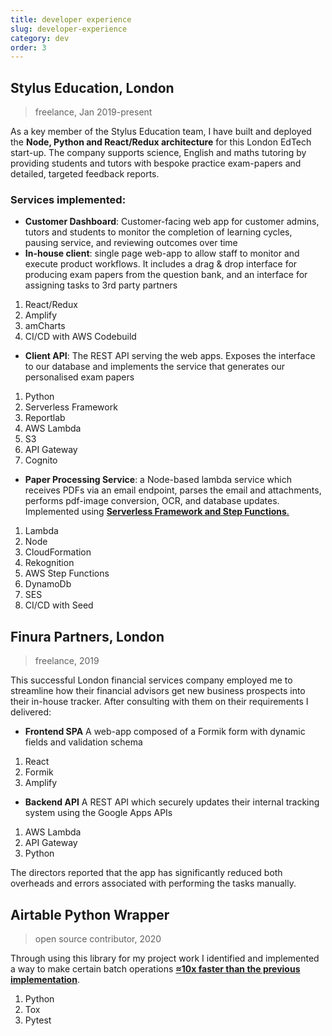 ```yaml
---
title: developer experience
slug: developer-experience
category: dev
order: 3
---
```


## Stylus Education, London

> freelance, Jan 2019-present

As a key member of the Stylus Education team, I have built and deployed the **Node, Python and React/Redux architecture** for this London EdTech start-up. The company supports science, English and maths tutoring by providing students and tutors with bespoke practice exam-papers and detailed, targeted feedback reports.

### Services implemented:

- **Customer Dashboard**: Customer-facing web app for customer admins, tutors and students to monitor the completion of learning cycles, pausing service, and reviewing outcomes over time
- **In-house client**: single page web-app to allow staff to monitor and execute product workflows. It includes a drag & drop interface for producing exam papers from the question bank, and an interface for assigning tasks to 3rd party partners

1. React/Redux
2. Amplify
3. amCharts
4. CI/CD&nbsp;with&nbsp;AWS&nbsp;Codebuild

- **Client API**: The REST API serving the web apps. Exposes the interface to our database and implements the service that generates our personalised exam papers

1. Python
2. Serverless&nbsp;Framework
3. Reportlab
4. AWS&nbsp;Lambda
5. S3
6. API&nbsp;Gateway
7. Cognito

- **Paper Processing Service**: a Node-based lambda service which receives PDFs via an email endpoint, parses the email and attachments, performs pdf-image conversion, OCR, and database updates. Implemented using [**Serverless Framework and Step Functions**.](https://medium.com/swlh/how-to-add-human-decision-making-into-automated-workflows-using-aws-step-functions-serverless-46c0a3412fe4)

1. Lambda
2. Node
3. CloudFormation
4. Rekognition
5. AWS Step Functions
6. DynamoDb
7. SES
8. CI/CD with Seed

## Finura Partners, London

> freelance, 2019

This successful London financial services company employed me to streamline how their financial advisors get new business prospects into their in-house tracker. After consulting with them on their requirements I delivered:

- **Frontend SPA** A web-app composed of a Formik form with dynamic fields and validation schema

1. React
2. Formik
3. Amplify

- **Backend API** A REST API which securely updates their internal tracking system using the Google Apps APIs

1. AWS Lambda
2. API Gateway
3. Python

The directors reported that the app has significantly reduced both overheads and errors associated with performing the tasks manually.

## Airtable Python Wrapper

> open source contributor, 2020

Through using this library for my project work I identified and implemented a way to make certain batch operations [**≈10x faster than the previous implementation**](https://github.com/gtalarico/airtable-python-wrapper/pull/88).

1. Python
2. Tox
3. Pytest
